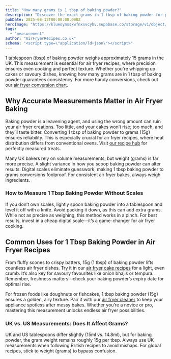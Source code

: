 ```yaml
---
title: "How many grams is 1 tbsp of baking powder?"
description: "Discover the exact grams in 1 tbsp of baking powder for perfect air fryer recipes every time. Get precise UK measurements now!"
pubDate: 2025-08-12T00:00:00.000Z
heroImage: "https://klueoymssxwfnxsvcyhv.supabase.co/storage/v1/object/public/md/how-many-grams-is-1-tbsp-baking-powder-cc523f6f.webp"
tags:
  - "measurement"
author: "AirFryerRecipes.co.uk"
schema: "<script type=\"application/ld+json\"></script>"
---
```


<p>1 tablespoon (tbsp) of baking powder weighs approximately 15 grams in the UK. This measurement is essential for air fryer recipes, where precision ensures even cooking and perfect texture. Whether you're whipping up cakes or savoury dishes, knowing how many grams are in 1 tbsp of baking powder guarantees consistency. For more handy conversions, check out our <a href=https://www.airfryerrecipe.co.uk/air-fryer-conversion-chart>air fryer conversion chart</a>.</p>  

<h2>Why Accurate Measurements Matter in Air Fryer Baking</h2>  
<p>Baking powder is a leavening agent, and using the wrong amount can ruin your air fryer creations. Too little, and your cakes won’t rise; too much, and they’ll taste bitter. Converting 1 tbsp of baking powder to grams (15g) ensures reliability. This is especially crucial for air fryer recipes, where heat distribution differs from conventional ovens. Visit <a href=https://www.airfryerrecipe.co.uk/recipes>our recipe hub</a> for perfectly measured treats.</p>  

<p>Many UK bakers rely on volume measurements, but weight (grams) is far more precise. A slight variance in how you scoop baking powder can alter results. Digital scales eliminate guesswork, making 1 tbsp baking powder to grams conversions foolproof. For consistent air fryer bakes, always weigh ingredients.</p>  

<h3>How to Measure 1 Tbsp Baking Powder Without Scales</h3>  
<p>If you don’t own scales, lightly spoon baking powder into a tablespoon and level it off with a knife. Avoid packing it down, as this can add extra grams. While not as precise as weighing, this method works in a pinch. For best results, invest in a cheap digital scale—it’s a game-changer for air fryer cooking.</p>  

<h2>Common Uses for 1 Tbsp Baking Powder in Air Fryer Recipes</h2>  
<p>From fluffy scones to crispy batters, 15g (1 tbsp) of baking powder lifts countless air fryer dishes. Try it in our <a href=https://www.airfryerrecipe.co.uk/recipe-category/cakes>air fryer cake recipes</a> for a light, even crumb. It’s also key for savoury favourites like onion bhajis or tempura. Remember, freshness matters—check your baking powder’s expiry date for optimal rise.</p>  

<p>For frozen foods like doughnuts or fishcakes, 1 tbsp baking powder (15g) ensures a golden, airy texture. Pair it with our <a href=https://www.airfryerrecipe.co.uk/air-fryer-cleaner>air fryer cleaner</a> to keep your appliance spotless after messy bakes. Whether you’re a novice or pro, mastering this measurement unlocks endless air fryer possibilities.</p>  

<h3>UK vs. US Measurements: Does It Affect Grams?</h3>  
<p>UK and US tablespoons differ slightly (15ml vs. 14.8ml), but for baking powder, the gram weight remains roughly 15g per tbsp. Always use UK measurements when following British recipes to avoid mishaps. For global recipes, stick to weight (grams) to bypass confusion.</p>